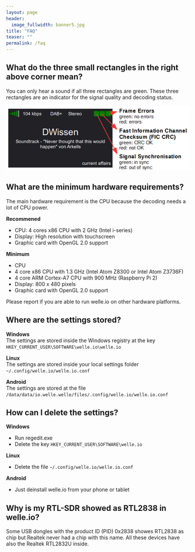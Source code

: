 ```yaml
---
layout: page
header:
  image_fullwidth: banner5.jpg
title: "FAQ"
teaser: ""
permalink: /faq
---
```

## What do the three small rectangles in the right above corner mean?
You can only hear a sound if all three rectangles are green. These three rectangles are an indicator for the signal quality and decoding status.

![signal_leds.png](/images/signal_leds.png)

## What are the minimum hardware requirements?
The main hardware requirement is the CPU because the decoding needs a lot of CPU power.

**Recommened**
* CPU: 4 cores x86 CPU with 2 GHz (Intel i-series)
* Display: High resolution with touchscreen
* Graphic card with OpenGL 2.0 support

**Minimum**
* CPU
 * 4 core x86 CPU with 1.3 GHz (Intel Atom Z8300 or Intel Atom Z3736F)
 * 4 core ARM Cortex-A7 CPU with 900 MHz (Raspberry Pi 2)
* Display: 800 x 480 pixels
* Graphic card with OpenGL 2.0 support

Please report if you are able to run welle.io on other hardware platforms.

## Where are the settings stored?
**Windows**  
The settings are stored inside the Windows registry at the key `HKEY_CURRENT_USER\SOFTWARE\welle.io\welle.io`

**Linux**  
The settings are stored inside your local settings folder `~/.config/welle.io/welle.io.conf`

**Android**  
The settings are stored at the file `/data/data/io.welle.welle/files/.config/welle.io/welle.io.conf`

## How can I delete the settings?
**Windows**
* Run regedit.exe
* Delete the key `HKEY_CURRENT_USER\SOFTWARE\welle.io`

**Linux**
* Delete the file `~/.config/welle.io/welle.io.conf`

**Android**
* Just deinstall welle.io from your phone or tablet

## Why is my RTL-SDR showed as RTL2838 in welle.io?
Some USB dongles with the product ID (PID) 0x2838 showes RTL2838 as chip but Realtek never had a chip with this name. All these devices have also the Realtek RTL2832U inside.
